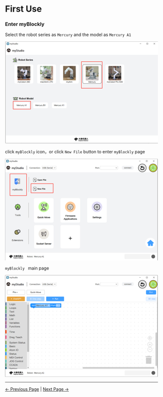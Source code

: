 # First Use



### Enter myBlockly

Select the robot series as `Mercury` and the model as `Mercury A1`

<img src="..\..\..\..\resources\5-BasicApplication\5.2-ApplicationUse\5.2.1-mystudio\1-myblockly\images\1\1.png" style="zoom: 67%;" />



click `myBlockly`  icon，or click `New File`  button to enter `myBlockly` page

<img src="..\..\..\..\resources\5-BasicApplication\5.2-ApplicationUse\5.2.1-mystudio\1-myblockly\images\1\2.png" alt="2" style="zoom:67%;" />



`myBlockly ` main page

<img src="..\..\..\..\resources\5-BasicApplication\5.2-ApplicationUse\5.2.1-mystudio\1-myblockly\images\1\3.png" style="zoom:67%;" />



---

[← Previous Page](./README.md) | [Next Page →](./2-interface_description.md)